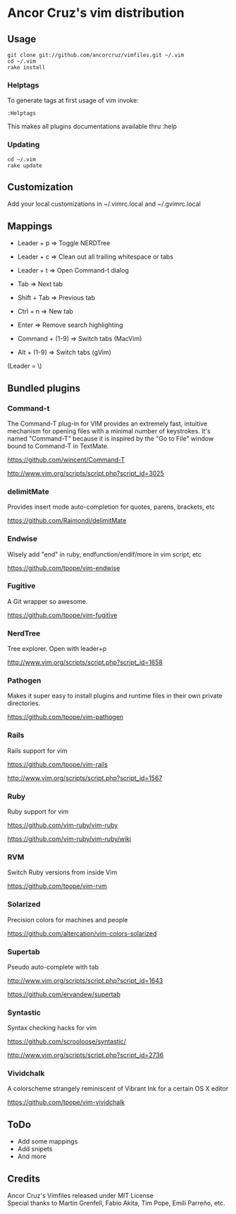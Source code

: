 # Ancor Cruz's vim distribution

## Usage

    git clone git://github.com/ancorcruz/vimfiles.git ~/.vim
    cd ~/.vim
    rake install

### Helptags

To generate tags at first usage of vim invoke:

    :Helptags

This makes all plugins documentations available thru :help

### Updating

    cd ~/.vim
    rake update


## Customization

Add your local customizations in ~/.vimrc.local and ~/.gvimrc.local


## Mappings

* Leader + p  => Toggle NERDTree
* Leader + c  => Clean out all trailing whitespace or tabs
* Leader + t  => Open Command-t dialog
* Tab         => Next tab
* Shift + Tab => Previous tab
* Ctrl + n    => New tab
* Enter       => Remove search highlighting

* Command + (1-9) => Switch tabs (MacVim)
* Alt + (1-9) => Switch tabs (gVim)

(Leader = \\)

## Bundled plugins

### Command-t

The Command-T plug-in for VIM provides an extremely fast, intuitive mechanism for opening files with a minimal number of keystrokes. It's named "Command-T" because it is inspired by the "Go to File" window bound to Command-T in TextMate.

https://github.com/wincent/Command-T

http://www.vim.org/scripts/script.php?script_id=3025

### delimitMate

Provides insert mode auto-completion for quotes, parens, brackets, etc

https://github.com/Raimondi/delimitMate

### Endwise

Wisely add "end" in ruby, endfunction/endif/more in vim script, etc

https://github.com/tpope/vim-endwise

### Fugitive

A Git wrapper so awesome.

https://github.com/tpope/vim-fugitive

### NerdTree

Tree explorer. Open with leader+p

http://www.vim.org/scripts/script.php?script_id=1658

### Pathogen

Makes it super easy to install plugins and runtime files in their own private directories.

https://github.com/tpope/vim-pathogen

### Rails

Rails support for vim

https://github.com/tpope/vim-rails

http://www.vim.org/scripts/script.php?script_id=1567

### Ruby

Ruby support for vim

https://github.com/vim-ruby/vim-ruby

https://github.com/vim-ruby/vim-ruby/wiki

### RVM

Switch Ruby versions from inside Vim

https://github.com/tpope/vim-rvm

### Solarized

Precision colors for machines and people

https://github.com/altercation/vim-colors-solarized

### Supertab

Pseudo auto-complete with tab

http://www.vim.org/scripts/script.php?script_id=1643

https://github.com/ervandew/supertab

### Syntastic

Syntax checking hacks for vim

https://github.com/scrooloose/syntastic/

http://www.vim.org/scripts/script.php?script_id=2736

### Vividchalk

A colorscheme strangely reminiscent of Vibrant Ink for a certain OS X editor

https://github.com/tpope/vim-vividchalk

## ToDo

* Add some mappings
* Add snipets
* And more

## Credits

Ancor Cruz's Vimfiles released under MIT License<br/>
Special thanks to Martin Grenfell, Fabio Akita, Tim Pope, Emili Parreño, etc.

